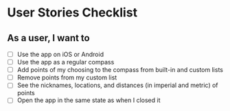 # User Stories Checklist

## As a user, I want to

* [ ] Use the app on iOS or Android
* [ ] Use the app as a regular compass
* [ ] Add points of my choosing to the compass from built-in and custom lists
* [ ] Remove points from my custom list
* [ ] See the nicknames, locations, and distances (in imperial and metric) of points
* [ ] Open the app in the same state as when I closed it
